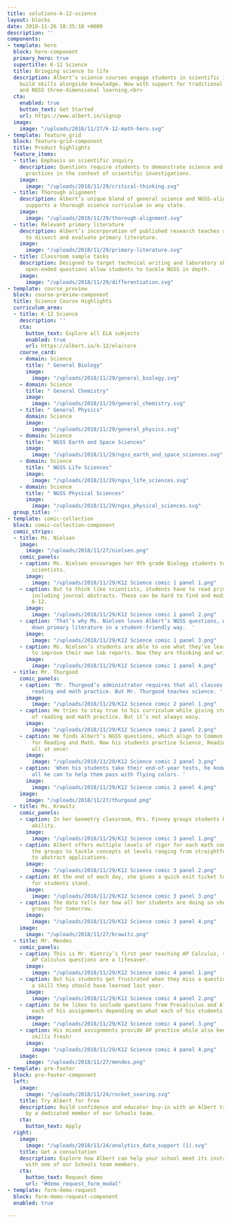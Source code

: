 ```yaml
---
title: solutions-k-12-science
layout: blocks
date: 2018-11-26 18:35:18 +0000
description: ''
components:
- template: hero
  block: hero-component
  primary_hero: true
  supertitle: K-12 Science
  title: Bringing science to life
  description: Albert’s science courses engage students in scientific inquiry and
    build skills alongside knowledge. Now with support for traditional science curricula
    and NGSS three-dimensional learning.<br>
  cta:
    enabled: true
    button_text: Get Started
    url: https://www.albert.io/signup
  image:
    image: "/uploads/2018/11/27/k-12-math-hero.svg"
- template: feature_grid
  block: feature-grid-component
  title: Product highlights
  feature_items:
  - title: Emphasis on scientific inquiry
    description: Questions require students to demonstrate science and engineering
      practices in the context of scientific investigations.
    image:
      image: "/uploads/2018/11/29/critical-thinking.svg"
  - title: Thorough alignment
    description: Albert’s unique blend of general science and NGSS-aligned courses
      supports a thorough science curriculum in any state.
    image:
      image: "/uploads/2018/11/29/thorough-alignment.svg"
  - title: Relevant primary literature
    description: Albert’s incorporation of published research teaches students how
      to dissect and evaluate primary literature.
    image:
      image: "/uploads/2018/11/29/primary-literature.svg"
  - title: Classroom sample tasks
    description: Designed to target technical writing and laboratory skills, these
      open-ended questions allow students to tackle NGSS in depth.
    image:
      image: "/uploads/2018/11/29/differentiation.svg"
- template: course_preview
  block: course-preview-component
  title: Science Course Highlights
  curriculum_area:
  - title: K-12 Science
    description: ''
    cta:
      button_text: Explore all ELA subjects
      enabled: true
      url: https://albert.io/k-12/ela/core
    course_card:
    - domain: Science
      title: " General Biology"
      image:
        image: "/uploads/2018/11/29/general_biology.svg"
    - domain: Science
      title: " General Chemistry"
      image:
        image: "/uploads/2018/11/29/general_chemistry.svg"
    - title: " General Physics"
      domain: Science
      image:
        image: "/uploads/2018/11/29/general_physics.svg"
    - domain: Science
      title: " NGSS Earth and Space Sciences"
      image:
        image: "/uploads/2018/11/29/ngss_earth_and_space_sciences.svg"
    - domain: Science
      title: " NGSS Life Sciences"
      image:
        image: "/uploads/2018/11/29/ngss_life_sciences.svg"
    - domain: Science
      title: " NGSS Physical Sciences"
      image:
        image: "/uploads/2018/11/29/ngss_physical_sciences.svg"
  group_title: ''
- template: comic-collection
  block: comic-collection-component
  comic_strips:
  - title: Ms. Nielsen
    image:
      image: "/uploads/2018/11/27/nielsen.png"
    comic_panels:
    - caption: Ms. Nielsen encourages her 9th grade Biology students to think like
        scientists.
      image:
        image: "/uploads/2018/11/29/K12 Science comic 1 panel 1.png"
    - caption: But to think like scientists, students have to read primary literature,
        including journal abstracts. These can be hard to find and modify for grades
        6-12.
      image:
        image: "/uploads/2018/11/29/K12 Science comic 1 panel 2.png"
    - caption: 'That’s why Ms. Nielsen loves Albert’s NGSS questions, which break
        down primary literature in a student-friendly way.  '
      image:
        image: "/uploads/2018/11/29/K12 Science comic 1 panel 3.png"
    - caption: Ms. Nielsen’s students are able to use what they’ve learned from Albert
        to improve their own lab reports. Now they are thinking and writing like scientists!
      image:
        image: "/uploads/2018/11/29/K12 Science comic 1 panel 4.png"
  - title: Mr. Thurgood
    comic_panels:
    - caption: 'Mr. Thurgood’s administrator requires that all classes incorporate
        reading and math practice. But Mr. Thurgood teaches science. '
      image:
        image: "/uploads/2018/11/29/K12 Science comic 2 panel 1.png"
    - caption: He tries to stay true to his curriculum while giving students plenty
        of reading and math practice. But it’s not always easy.
      image:
        image: "/uploads/2018/11/29/K12 Science comic 2 panel 2.png"
    - caption: He finds Albert’s NGSS questions, which align to Common Core standards
        for Reading and Math. Now his students practice Science, Reading, and Math
        all at once!
      image:
        image: "/uploads/2018/11/29/K12 Science comic 2 panel 3.png"
    - caption: 'When his students take their end-of-year tests, he knows he’s done
        all he can to help them pass with flying colors. '
      image:
        image: "/uploads/2018/11/29/K12 Science comic 2 panel 4.png"
    image:
      image: "/uploads/2018/11/27/thurgood.png"
  - title: Ms. Krawitz
    comic_panels:
    - caption: In her Geometry classroom, Mrs. Finney groups students based on their
        ability.
      image:
        image: "/uploads/2018/11/29/K12 Science comic 3 panel 1.png"
    - caption: Albert offers multiple levels of rigor for each math concept, allowing
        the groups to tackle concepts at levels ranging from straightforward calculations
        to abstract applications.
      image:
        image: "/uploads/2018/11/29/K12 Science comic 3 panel 2.png"
    - caption: At the end of each day, she gives a quick exit ticket to get a sense
        for students stand.
      image:
        image: "/uploads/2018/11/29/K12 Science comic 3 panel 3.png"
    - caption: The data tells her how all her students are doing so she can adjust
        groups for tomorrow.
      image:
        image: "/uploads/2018/11/29/K12 Science comic 3 panel 4.png"
    image:
      image: "/uploads/2018/11/27/krawitz.png"
  - title: Mr. Mendes
    comic_panels:
    - caption: This is Mr. Kietriy’s first year teaching AP Calculus, so Albert’s
        AP Calculus questions are a lifesaver.
      image:
        image: "/uploads/2018/11/29/K12 Science comic 4 panel 1.png"
    - caption: But his students get frustrated when they miss a question because of
        a skill they should have learned last year.
      image:
        image: "/uploads/2018/11/29/K12 Science comic 4 panel 2.png"
    - caption: So he likes to include questions from Precalculus and Algebra 2 on
        each of his assignments depending on what each of his students struggles with.
      image:
        image: "/uploads/2018/11/29/K12 Science comic 4 panel 3.png"
    - caption: His mixed assignments provide AP practice while also keeping the foundational
        skills fresh!
      image:
        image: "/uploads/2018/11/29/K12 Science comic 4 panel 4.png"
    image:
      image: "/uploads/2018/11/27/mendes.png"
- template: pre-footer
  block: pre-footer-component
  left:
    image:
      image: "/uploads/2018/11/24/rocket_soaring.svg"
    title: Try Albert for free
    description: Build confidence and educator buy-in with an Albert trial supported
      by a dedicated member of our Schools team.
    cta:
      button_text: Apply
  right:
    image:
      image: "/uploads/2018/11/24/analytics_data_support (1).svg"
    title: Get a consultation
    description: Explore how Albert can help your school meet its instructional goals
      with one of our Schools team members.
    cta:
      button_text: Request demo
      url: "#demo_request_form_modal"
- template: form-demo-request
  block: form-demo-request-component
  enabled: true

---
```

